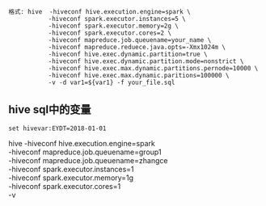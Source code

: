 ## 
    格式: hive  -hiveconf hive.execution.engine=spark \
               -hiveconf spark.executor.instances=5 \
               -hiveconf spark.executor.memory=2g \
               -hiveconf spark.executor.cores=2 \
               -hiveconf mapreduce.job.queuename=your_name \
               -hiveconf mapreduce.reduece.java.opts=-Xmx1024m \
               -hiveconf hive.exec.dynamic.partition=true \
               -hiveconf hive.exec.dynamic.partition.mode=nonstrict \
               -hiveconf hive.exec.max.dynamic.partitions.pernode=10000 \
               -hiveconf hive.exec.max.dynamic.paritions=100000 \
               -v -d var1=${var1} -f your_file.sql

##  hive sql中的变量
    set hivevar:EYDT=2018-01-01


 hive  -hiveconf hive.execution.engine=spark \
       -hiveconf mapreduce.job.queuename=group1 \
       -hiveconf mapreduce.job.queuename=zhangce \
       -hiveconf spark.executor.instances=1 \
       -hiveconf spark.executor.memory=1g \
       -hiveconf spark.executor.cores=1 \
    -v 



